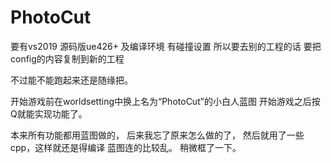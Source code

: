 # PhotoCut
要有vs2019
源码版ue426+ 及编译环境
有碰撞设置
所以要去别的工程的话
要把config的内容复制到新的工程

不过能不能跑起来还是随缘把。

开始游戏前在worldsetting中换上名为“PhotoCut”的小白人蓝图
开始游戏之后按Q就能实现功能了。

本来所有功能都用蓝图做的，
后来我忘了原来怎么做的了，
然后就用了一些cpp，这样就还是得编译
蓝图连的比较乱。 稍微框了一下。
